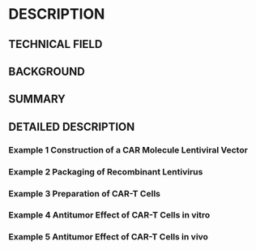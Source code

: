 # DESCRIPTION

## TECHNICAL FIELD

## BACKGROUND

## SUMMARY

## DETAILED DESCRIPTION

### Example 1 Construction of a CAR Molecule Lentiviral Vector

### Example 2 Packaging of Recombinant Lentivirus

### Example 3 Preparation of CAR-T Cells

### Example 4 Antitumor Effect of CAR-T Cells in vitro

### Example 5 Antitumor Effect of CAR-T Cells in vivo

